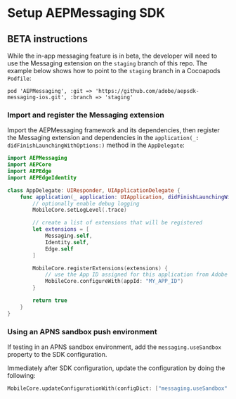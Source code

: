 #  Setup AEPMessaging SDK

## BETA instructions

While the in-app messaging feature is in beta, the developer will need to use the Messaging extension on the `staging` branch of this repo. The example below shows how to point to the `staging` branch in a Cocoapods `Podfile`:

```
pod 'AEPMessaging', :git => 'https://github.com/adobe/aepsdk-messaging-ios.git', :branch => 'staging'
```

### Import and register the Messaging extension

Import the AEPMessaging framework and its dependencies, then register the Messaging extension and dependencies in the `application(_: didFinishLaunchingWithOptions:)` method in the `AppDelegate`:

```swift
import AEPMessaging
import AEPCore
import AEPEdge
import AEPEdgeIdentity

class AppDelegate: UIResponder, UIApplicationDelegate {
    func application(_ application: UIApplication, didFinishLaunchingWithOptions _: [UIApplication.LaunchOptionsKey: Any]?) -> Bool {
        // optionally enable debug logging
        MobileCore.setLogLevel(.trace)

        // create a list of extensions that will be registered
        let extensions = [
            Messaging.self,
            Identity.self,
            Edge.self
        ]

        MobileCore.registerExtensions(extensions) {            
            // use the App ID assigned for this application from Adobe Data Collection (formerly Adobe Launch)
            MobileCore.configureWith(appId: "MY_APP_ID")
        }

        return true
    }
}
```

### Using an APNS sandbox push environment

If testing in an APNS sandbox environment, add the `messaging.useSandbox` property to the SDK configuration.

Immediately after SDK configuration, update the configuration by doing the following:

```swift
MobileCore.updateConfigurationWith(configDict: ["messaging.useSandbox": true])
```
